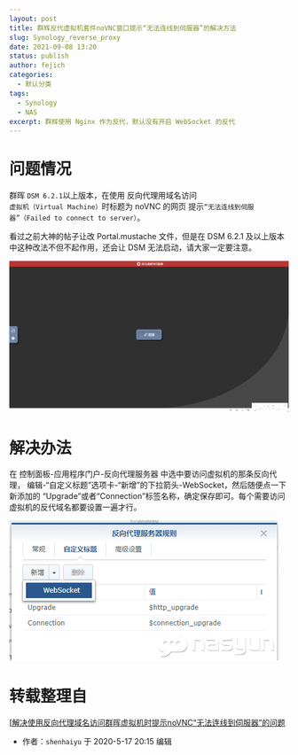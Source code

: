 ```yaml
---
layout: post
title: 群辉反代虚拟机套件noVNC窗口提示“无法连线到伺服器”的解决方法
slug: Synology_reverse_proxy
date: 2021-09-08 13:20
status: publish
author: fejich
categories: 
  - 默认分类
tags: 
  - Synology
  - NAS
excerpt: 群辉使用 Nginx 作为反代，默认没有开启 WebSocket 的反代
---
```






# 问题情况

群晖 `DSM 6.2.1`以上版本，在使用   反向代理用域名访问`虚拟机（Virtual Machine）`时标题为 noVNC 的网页 提示`“无法连线到伺服器”（Failed to connect to server）`。

看过之前大神的帖子让改 Portal.mustache 文件，但是在 DSM 6.2.1 及以上版本中这种改法不但不起作用，还会让 DSM 无法启动，请大家一定要注意。


![出错的页面](群辉反代_虚拟机套件noVNC窗口提示“无法连线到伺服器”的解决方法.assets/001037jpmm3wpwwkz1cskm.png)



# 解决办法

在 控制面板-应用程序门户-反向代理服务器 中选中要访问虚拟机的那条反向代理， 编辑-“自定义标题”选项卡-“新增”的下拉箭头-WebSocket，然后随便点一下新添加的 “Upgrade”或者“Connection”标签名称，确定保存即可。每个需要访问虚拟机的反代域名都要设置一遍才行。

![反向代理服务器](群辉反代_虚拟机套件noVNC窗口提示“无法连线到伺服器”的解决方法.assets/001652ebxyuavavv0zyvsb.png)



# 转载整理自

[[解决使用反向代理域名访问群晖虚拟机时提示noVNC“无法连线到伺服器”的问题](http://www.nasyun.com/thread-70881-1-1.html)

+ 作者：`shenhaiyu` 于 2020-5-17 20:15 编辑
